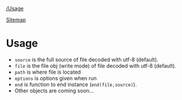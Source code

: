 [/](/AWK.py/ "/")[Usage](/AWK.py/usage "/usage")

[Sitemap](/AWK.py/sitemap/ "/sitemap")

# Usage

* `source` is the full source of file decoded with utf-8 (default).
* `file` is the file obj (write mode) of file decoded with utf-8 (default).
* `path` is where file is located
* `options` is options given when run
* `end` is function to end instance (`end(file,source)`).
* Other objects are coming soon...
